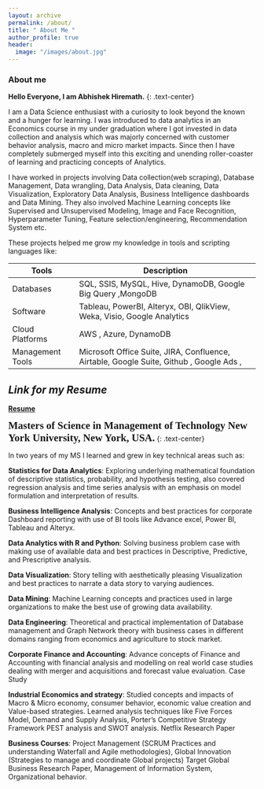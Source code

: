 ```yaml
---
layout: archive
permalink: /about/
title: " About Me "
author_profile: true
header:
  image: "/images/about.jpg"
---
```

### About me
**Hello Everyone, I am Abhishek Hiremath.**
{: .text-center}

I am a Data Science enthusiast with a curiosity to look beyond the known and a hunger for learning. I was introduced to data analytics in an Economics course in my under graduation where I got invested in data collection and analysis which was majorly concerned with customer behavior analysis, macro and micro market impacts. Since then I have completely submerged myself into this exciting and unending roller-coaster of learning and practicing concepts of Analytics.

I have worked in projects involving Data collection(web scraping), Database Management, Data wrangling, Data Analysis, Data cleaning, Data Visualization, Exploratory Data Analysis, Business Intelligence dashboards and Data Mining. They also involved Machine Learning concepts like Supervised and Unsupervised Modeling, Image and Face Recognition, Hyperparameter Tuning, Feature selection/engineering, Recommendation System etc.

These projects helped me grow my knowledge in tools and scripting languages like:

|   Tools | Description |
| ------ | ----------- |
| Databases | SQL, SSIS, MySQL, Hive, DynamoDB, Google Big Query ,MongoDB |
| Software | Tableau, PowerBI, Alteryx, OBI, QlikView, Weka, Visio, Google Analytics |
| Cloud Platforms | AWS , Azure, DynamoDB |
| Management Tools | Microsoft Office Suite, JIRA, Confluence, Airtable, Google Suite, Github , Google Ads , |

## *Link for my Resume*

[**Resume**](https://github.com/Abhishek6055/resume.git)

<span style="font-family:Papyrus; font-size:1.5em;">**Masters of Science in Management of Technology
New York University, New York, USA.**</span>
{: .text-center}

In two years of my MS I learned and grew in key technical areas such as:

**Statistics for Data Analytics**: Exploring underlying mathematical foundation of descriptive statistics, probability, and hypothesis testing, also covered regression analysis and time series analysis with an emphasis on model formulation and interpretation of results.

**Business Intelligence Analysis**: Concepts and best practices for corporate Dashboard reporting with use of BI tools like Advance excel, Power BI, Tableau and Alteryx.

**Data Analytics with R and Python**: Solving business problem case with making use of available data and best practices in Descriptive, Predictive, and Prescriptive analysis.

**Data Visualization**: Story telling with aesthetically pleasing Visualization and best practices to narrate a data story to varying audiences.

**Data Mining**: Machine Learning concepts and practices used in large organizations to make the best use of growing data availability.

**Data Engineering**: Theoretical and practical implementation of Database management and Graph Network theory with business cases in different domains ranging from economics and agriculture to stock market.

**Corporate Finance and Accounting**: Advance concepts of Finance and Accounting with financial analysis and modelling on real world case studies dealing with merger and acquisitions and forecast value evaluation. Case Study

**Industrial Economics and strategy**: Studied concepts and impacts of Macro & Micro economy, consumer behavior, economic value creation and Value-based strategies. Learned analysis techniques like Five Forces Model, Demand and Supply Analysis, Porter’s Competitive Strategy Framework PEST analysis and SWOT analysis. Netflix Research Paper

**Business Courses**: Project Management (SCRUM Practices and understanding Waterfall and Agile methodologies), Global Innovation (Strategies to manage and coordinate Global projects) Target Global Business Research Paper, Management of Information System, Organizational behavior.
